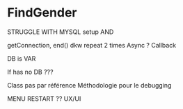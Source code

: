 # FindGender
STRUGGLE WITH MYSQL setup AND

getConnection, end()
dkw repeat 2 times
Async ?
Callback

DB is VAR

If has no DB ???

Class pas par référence
Méthodologie pour le debugging

MENU
RESTART ??
UX/UI